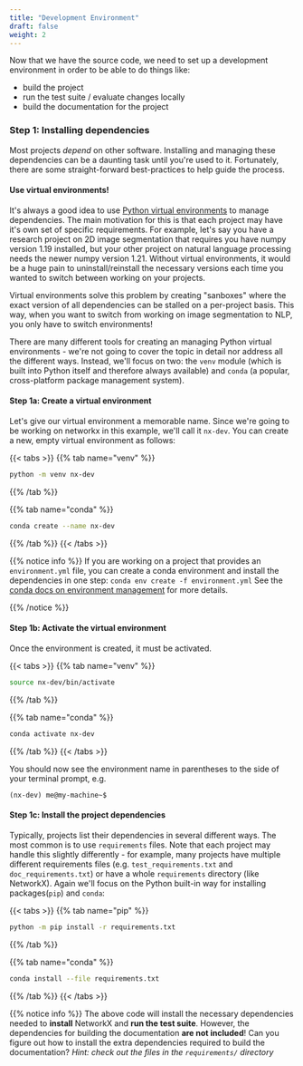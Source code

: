 ```yaml
---
title: "Development Environment"
draft: false
weight: 2
---
```


Now that we have the source code, we need to set up a development environment
in order to be able to do things like:
 - build the project
 - run the test suite / evaluate changes locally
 - build the documentation for the project

### Step 1: Installing dependencies

Most projects *depend* on other software.
Installing and managing these dependencies can be a daunting task until you're
used to it.
Fortunately, there are some straight-forward best-practices to help guide the
process.

#### Use virtual environments!

It's always a good idea to use [Python virtual environments][venv] to manage
dependencies.
The main motivation for this is that each project may have it's own set of
specific requirements.
For example, let's say you have a research project on 2D image segmentation that
requires you have numpy version 1.19 installed, but your other project on
natural language processing needs the newer numpy version 1.21.
Without virtual environments, it would be a huge pain to uninstall/reinstall
the necessary versions each time you wanted to switch between working on your
projects.

Virtual environments solve this problem by creating "sanboxes" where the
exact version of all dependencies can be stalled on a per-project basis.
This way, when you want to switch from working on image segmentation to NLP, you
only have to switch environments!

There are many different tools for creating an managing Python virtual
environments - we're not going to cover the topic in detail nor address all the
different ways.
Instead, we'll focus on two: the `venv` module (which is built into Python itself
and therefore always available) and `conda` (a popular, cross-platform package
management system).

#### Step 1a: Create a virtual environment

Let's give our virtual environment a memorable name.
Since we're going to be working on networkx in this example, we'll call it
`nx-dev`.
You can create a new, empty virtual environment as follows:

{{< tabs >}}
{{% tab name="venv" %}}
```bash
python -m venv nx-dev
```
{{% /tab %}}

{{% tab name="conda" %}}
```bash
conda create --name nx-dev
```
{{% /tab %}}
{{< /tabs >}}

{{% notice info %}}
If you are working on a project that provides an `environment.yml` file,
you can create a conda environment and install the dependencies in one step:
`conda env create -f environment.yml`
See the [conda docs on environment management][conda_env] for more details.

[conda_env]: https://conda.io/projects/conda/en/latest/user-guide/tasks/manage-environments.html
{{% /notice %}}

#### Step 1b: Activate the virtual environment

Once the environment is created, it must be activated.

{{< tabs >}}
{{% tab name="venv" %}}
```bash
source nx-dev/bin/activate
```
{{% /tab %}}

{{% tab name="conda" %}}
```bash
conda activate nx-dev
```
{{% /tab %}}
{{< /tabs >}}

You should now see the environment name in parentheses to the side of your
terminal prompt, e.g.

```console
(nx-dev) me@my-machine~$
```

#### Step 1c: Install the project dependencies

Typically, projects list their dependencies in several different ways.
The most common is to use `requirements` files.
Note that each project may handle this slightly differently - for example,
many projects have multiple different requirements files
(e.g. `test_requirements.txt` and `doc_requirements.txt`) or have a whole
`requirements` directory (like NetworkX).
Again we'll focus on the Python built-in way for installing packages(`pip`) and `conda`:

{{< tabs >}}
{{% tab name="pip" %}}
```bash
python -m pip install -r requirements.txt
```
{{% /tab %}}

{{% tab name="conda" %}}
```bash
conda install --file requirements.txt
```
{{% /tab %}}
{{< /tabs >}}

{{% notice info %}}
The above code will install the necessary dependencies needed to **install**
NetworkX and **run the test suite**.
However, the dependencies for building the documentation **are not included**!
Can you figure out how to install the extra dependencies required to
build the documentation?
*Hint: check out the files in the `requirements/` directory*

[venv]: https://docs.python.org/3/tutorial/venv.html
